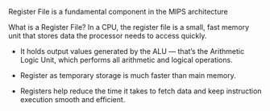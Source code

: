 
Register File is a fundamental component in the MIPS architecture

What is a Register File?
In a CPU, the register file is a small, fast memory unit that stores data the processor needs to access quickly.

- It holds output values generated by the ALU — that’s the Arithmetic Logic Unit, which performs all arithmetic and logical operations.

- Register as temporary storage is much faster than main memory.
- Registers help reduce the time it takes to fetch data and keep instruction execution smooth and efficient.